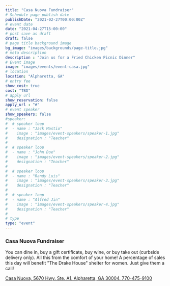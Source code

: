 ```yaml
---
title: "Casa Nuova Fundraiser"
# Schedule page publish date
publishDate: "2021-02-27T00:00:00Z"
# event date
date: "2021-04-27T15:00:00"
# post save as draft
draft: false
# page title background image
bg_image: "images/backgrounds/page-title.jpg"
# meta description
description : "Join us for a Fried Chicken Picnic Dinner"
# Event image
image: "images/events/event-casa.jpg"
# location
location: "Alpharetta, GA"
# entry fee
show_cost: true
cost: "TBD"
# apply url
show_reservation: false
apply_url : "#"
# event speaker
show_speakers: false
#speaker:
#  # speaker loop
#  - name : "Jack Mastio"
#    image : "images/event-speakers/speaker-1.jpg"
#    designation : "Teacher"
#
#  # speaker loop
#  - name : "John Doe"
#    image : "images/event-speakers/speaker-2.jpg"
#    designation : "Teacher"
#
#  # speaker loop
#  - name : "Randy Luis"
#    image : "images/event-speakers/speaker-3.jpg"
#    designation : "Teacher"
#
#  # speaker loop
#  - name : "Alfred Jin"
#    image : "images/event-speakers/speaker-4.jpg"
#    designation : "Teacher"
#
# type
type: "event"
---
```


### Casa Nuova Fundraiser

You can dine in, buy a gift certificate, buy wine, or buy take out (curbside delivery only).
All this from the comfort of your home! A percentage of sales this day will benefit "The Drake House" shelter for women.
Just give them a call!

[Casa Nuova, 5670 Hwy. Ste. A1, Alpharetta, GA 30004.  770-475-9100](https://casanuovarestaurant.com/)